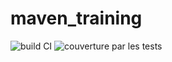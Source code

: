 # maven_training

![build CI](https://github.com/<Jennyyyfer>/<maven_training>/actions/workflows/<Build>/badge.svg)
![couverture par les tests](https://codecov.io/gh/<Jennyyyfer>/<maven_trainingt>/settings/badge)
